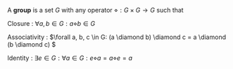 A **group** is a set $G$ with any operator $\diamond: G\times G \to G$ such that

Closure
  : $\forall a, b \in G : a \diamond b \in G$

Associativity
  : $\forall a, b, c \in G: (a \diamond b) \diamond c = a \diamond (b \diamond c) $

Identity
  : $\exists e \in G : \forall a \in G: e \diamond a = a \diamond e = a$